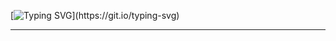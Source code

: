 <!---
mt7180/mt7180 is a ✨ special ✨ repository because its `README.md` (this file) appears on your GitHub profile.
You can click the Preview link to take a look at your changes.
--->
[![Typing SVG](https://readme-typing-svg.demolab.com?font=Fira+Code&pause=1000&random=false&width=435&lines=Never.+Stop.+Growing.)](https://git.io/typing-svg)

---  

